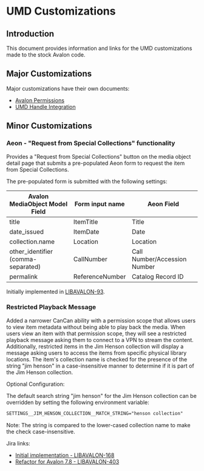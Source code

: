 # UMD Customizations

## Introduction

This document provides information and links for the UMD customizations made to
the stock Avalon code.

## Major Customizations

Major customizations have their own documents:

* [Avalon Permissions](./AvalonPermissions.md)
* [UMD Handle Integration](./UmdHandleIntegration.md)

## Minor Customizations

### Aeon - "Request from Special Collections" functionality

Provides a "Request from Special Collections" button on the media object detail
page that submits a pre-populated Aeon form to request the item from
Special Collections.

The pre-populated form is submitted with the following settings:

| Avalon MediaObject Model Field     | Form input name | Aeon Field                   |
| ---------------------------------- | --------------- | ---------------------------- | 
| title                              | ItemTitle       | Title                        |
| date_issued                        | ItemDate        | Date                         |
| collection.name                    | Location        | Location                     |
| other_identifier (comma-separated) | CallNumber      | Call Number/Accession Number |
| permalink                          | ReferenceNumber | Catalog Record ID            |

Initially implemented in
[LIBAVALON-93](https://umd-dit.atlassian.net/browse/LIBAVALON-93).

### Restricted Playback Message

Added a narrower CanCan ability with a permission scope that allows users to
view item metadata without being able to play back the media. When users view an
item with that permission scope, they will see a restricted playback message
asking them to connect to a VPN to stream the content. Additionally, restricted
items in the Jim Henson collection will display a message asking users to access
the items from specific physical library locations. The item's collection name
is checked for the presence of the string "jim henson" in a case-insensitive
manner to determine if it is part of the Jim Henson collection.

Optional Configuration:

The default search string "jim henson" for the Jim Henson collection can be
overridden by setting the following environment variable:

```txt
SETTINGS__JIM_HENSON_COLLECTION__MATCH_STRING="henson collection"
```

Note: The string is compared to the lower-cased collection name to make the
check case-insensitive.

Jira links:

* [Initial implementation - LIBAVALON-168](https://umd-dit.atlassian.net/browse/LIBAVALON-168)
* [Refactor for Avalon 7.8 - LIBAVALON-403](https://umd-dit.atlassian.net/browse/LIBAVALON-403)
